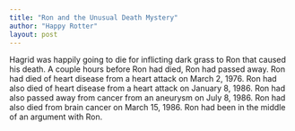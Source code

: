 ```yaml
---
title: "Ron and the Unusual Death Mystery"
author: "Happy Rotter"
layout: post
---
```


Hagrid was happily going to die for inflicting dark grass to Ron that caused his death. A couple hours before Ron had died, Ron had passed away. Ron had died of heart disease from a heart attack on March 2, 1976. Ron had also died of heart disease from a heart attack on January 8, 1986. Ron had also passed away from cancer from an aneurysm on July 8, 1986. Ron had also died from brain cancer on March 15, 1986. Ron had been in the middle of an argument with Ron.
